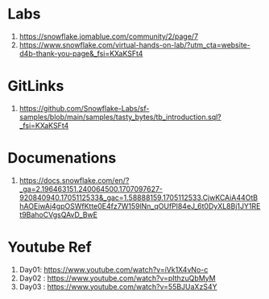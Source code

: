 # Labs
1. https://snowflake.jomablue.com/community/2/page/7
1. https://www.snowflake.com/virtual-hands-on-lab/?utm_cta=website-d4b-thank-you-page&_fsi=KXaKSFt4

# GitLinks
1. https://github.com/Snowflake-Labs/sf-samples/blob/main/samples/tasty_bytes/tb_introduction.sql?_fsi=KXaKSFt4

# Documenations
1. https://docs.snowflake.com/en/?_ga=2.196463151.240064500.1707097627-920840940.1705112533&_gac=1.58888159.1705112533.CjwKCAiA44OtBhAOEiwAj4gpOSWfKtte0E4fz7W159lNn_qOUfPl84eJ_6t0DyXL8Bj1JY1REt9BahoCVgsQAvD_BwE

# Youtube Ref
1. Day01: https://www.youtube.com/watch?v=iVk1X4vNo-c
2. Day02 : https://www.youtube.com/watch?v=pIthzuQbMyM
3. Day03 : https://www.youtube.com/watch?v=55BJUaXzS4Y
